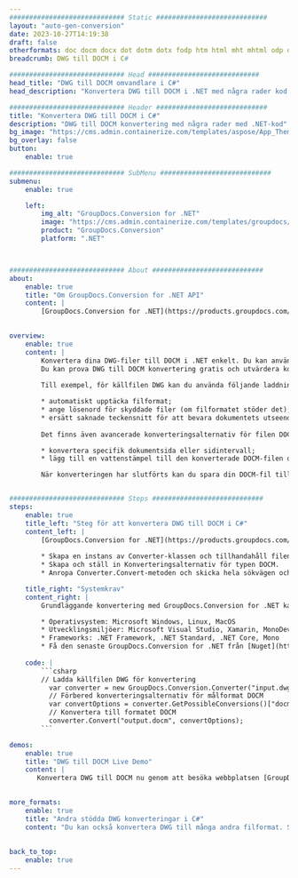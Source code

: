 ```yaml
---
############################# Static ############################
layout: "auto-gen-conversion"
date: 2023-10-27T14:19:38
draft: false
otherformats: doc docm docx dot dotm dotx fodp htm html mht mhtml odp odt otp pot potm potx pps ppsm ppsx ppt pptm pptx rtf
breadcrumb: DWG till DOCM i C#

############################# Head ############################
head_title: "DWG till DOCM omvandlare i C#"
head_description: "Konvertera DWG till DOCM i .NET med några rader kod. Använd GroupDocs Document Conversion API för att konvertera över 160 filformat."

############################# Header ############################
title: "Konvertera DWG till DOCM i C#"
description: "DWG till DOCM konvertering med några rader med .NET-kod"
bg_image: "https://cms.admin.containerize.com/templates/aspose/App_Themes/V3/images/bg/header1.png"
bg_overlay: false
button:
    enable: true

############################# SubMenu ############################
submenu:
    enable: true

    left:
        img_alt: "GroupDocs.Conversion for .NET"
        image: "https://cms.admin.containerize.com/templates/groupdocs/images/product-logos/90x90-noborder/groupdocs-conversion-net.png"
        product: "GroupDocs.Conversion"
        platform: ".NET"



############################# About ############################
about:
    enable: true
    title: "Om GroupDocs.Conversion for .NET API"
    content: |
        [GroupDocs.Conversion for .NET](https://products.groupdocs.com/conversion/net/) kan användas för att konvertera Microsoft Word, Excel, PowerPoint, PDF, Visio och andra format. GroupDocs.Conversion är ett fristående API som är lämpligt för back-end och interna system där hög prestanda krävs. Det beror inte på någon programvara som Microsoft eller Open Office.
    

overview:
    enable: true
    content: |
        Konvertera dina DWG-filer till DOCM i .NET enkelt. Du kan använda bara ett par C# kodrader i valfri plattform som du vill, som - Windows, Linux, macOS.
        Du kan prova DWG till DOCM konvertering gratis och utvärdera konverteringsresultatens kvalitet. Tillsammans med enkla filkonverteringsscenarier kan du prova mer avancerade alternativ för att ladda källfilen DWG och för att spara resultatet DOCM. 
        
        Till exempel, för källfilen DWG kan du använda följande laddningsalternativ:

        * automatiskt upptäcka filformat;
        * ange lösenord för skyddade filer (om filformatet stöder det);
        * ersätt saknade teckensnitt för att bevara dokumentets utseende.
        
        Det finns även avancerade konverteringsalternativ för filen DOCM:

        * konvertera specifik dokumentsida eller sidintervall;
        * lägg till en vattenstämpel till den konverterade DOCM-filen och många fler.

        När konverteringen har slutförts kan du spara din DOCM-fil till den lokala filsökvägen eller någon tredje parts lagring som FTP, Amazon S3, Google Drive, Dropbox etc. Observera - för att konvertera DWG till {{ TO}} det finns inget behov av någon ytterligare programvara installerad - som MS Office, Open Office, Adobe Acrobat Reader etc.


############################# Steps ############################
steps:
    enable: true
    title_left: "Steg för att konvertera DWG till DOCM i C#"
    content_left: |
        [GroupDocs.Conversion for .NET](https://products.groupdocs.com/conversion/net/) gör det enkelt för utvecklare att konvertera en DWG-fil till DOCM med några rader kod.
        
        * Skapa en instans av Converter-klassen och tillhandahåll filen DWG med den fullständiga sökvägen
        * Skapa och ställ in Konverteringsalternativ för typen DOCM.
        * Anropa Converter.Convert-metoden och skicka hela sökvägen och formatet (DOCM) som en parameter

    title_right: "Systemkrav"
    content_right: |
        Grundläggande konvertering med GroupDocs.Conversion for .NET kan göras med bara några enkla steg. Våra API:er stöds på alla större plattformar och operativsystem. Innan du kör koden nedan, se till att du har följande förutsättningar installerade på ditt system.

        * Operativsystem: Microsoft Windows, Linux, MacOS
        * Utvecklingsmiljöer: Microsoft Visual Studio, Xamarin, MonoDevelop
        * Frameworks: .NET Framework, .NET Standard, .NET Core, Mono
        * Få den senaste GroupDocs.Conversion for .NET från [Nuget](https://www.nuget.org/packages/groupdocs.conversion)
         
    code: |
        ```csharp    
        // Ladda källfilen DWG för konvertering
          var converter = new GroupDocs.Conversion.Converter("input.dwg");
          // Förbered konverteringsalternativ för målformat DOCM
          var convertOptions = converter.GetPossibleConversions()["docm"].ConvertOptions;
          // Konvertera till formatet DOCM
          converter.Convert("output.docm", convertOptions);
        ```

demos:
    enable: true
    title: "DWG till DOCM Live Demo"
    content: |
       Konvertera DWG till DOCM nu genom att besöka webbplatsen [GroupDocs.Conversion App](https://products.groupdocs.app/conversion/family). Onlinedemo har följande fördelar
          

more_formats:
    enable: true
    title: "Andra stödda DWG konverteringar i C#"
    content: "Du kan också konvertera DWG till många andra filformat. Se listan nedan."
       
       
back_to_top:
    enable: true
---
```

